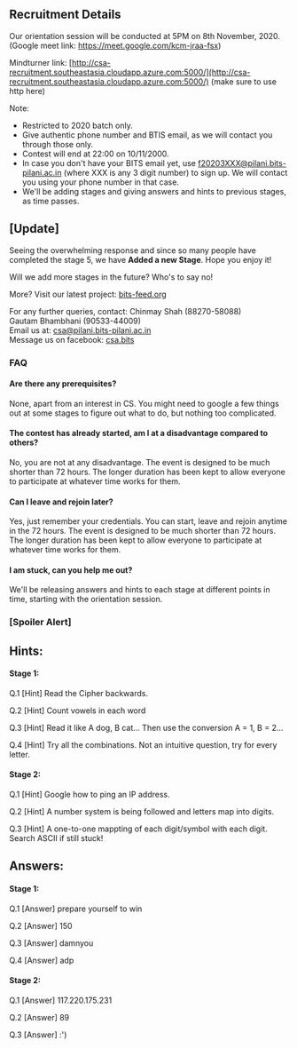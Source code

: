 ## Recruitment Details

Our orientation session will be conducted at 5PM on 8th November, 2020. (Google meet link: https://meet.google.com/kcm-jraa-fsx)

Mindturner link: [http://csa-recruitment.southeastasia.cloudapp.azure.com:5000/](http://csa-recruitment.southeastasia.cloudapp.azure.com:5000/)
(make sure to use http here)      


Note: 
- Restricted to 2020 batch only. 
- Give authentic phone number and BTIS email, as we will contact you through those only.
- Contest will end at 22:00 on 10/11/2000.
- In case you don't have your BITS email yet, use f20203XXX@pilani.bits-pilani.ac.in (where XXX is any 3 digit number) to sign up. We will contact you using your phone number in that case.
- We'll be adding stages and giving answers and hints to previous stages, as time passes. 

## [Update]

Seeing the overwhelming response and since so many people have completed the stage 5, we have **Added a new Stage**. Hope you enjoy it! 

Will we add more stages in the future? Who's to say no!

More?
Visit our latest project: [bits-feed.org](https://bits-feed.org)


For any further queries, contact:
Chinmay Shah (88270-58088)  
Gautam Bhambhani (90533-44009)  
Email us at: csa@pilani.bits-pilani.ac.in  
Message us on facebook: [csa.bits](https://www.facebook.com/csa.bits)  

### FAQ

#### Are there any prerequisites?

None, apart from an interest in CS. You might need to google a few things out at some stages to figure out what to do, but nothing too complicated.

#### The contest has already started, am I at a disadvantage compared to others?

No, you are not at any disadvantage. The event is designed to be much shorter than 72 hours. The longer duration has been kept to allow everyone to participate at whatever time works for them.

#### Can I leave and rejoin later?

Yes, just remember your credentials. You can start, leave and rejoin anytime in the 72 hours. The event is designed to be much shorter than 72 hours. The longer duration has been kept to allow everyone to participate at whatever time works for them.

#### I am stuck, can you help me out?

We'll be releasing answers and hints to each stage at different points in time, starting with the orientation session.

### [Spoiler Alert]
## Hints:
#### Stage 1:
Q.1 [Hint] Read the Cipher backwards.

Q.2 [Hint] Count vowels in each word

Q.3 [Hint] Read it like A dog, B cat... Then use the conversion A = 1, B = 2...

Q.4 [Hint] Try all the combinations. Not an intuitive question, try for every letter.

#### Stage 2:
Q.1 [Hint] Google how to ping an IP address. 

Q.2 [Hint] A number system is being followed and letters map into digits. 

Q.3 [Hint] A one-to-one mappting of each digit/symbol with each digit. Search ASCII if still stuck!

## Answers:
#### Stage 1:
Q.1 [Answer] prepare yourself to win

Q.2 [Answer] 150

Q.3 [Answer] damnyou

Q.4 [Answer] adp

#### Stage 2:
Q.1 [Answer] 117.220.175.231

Q.2 [Answer] 89

Q.3 [Answer] :')
